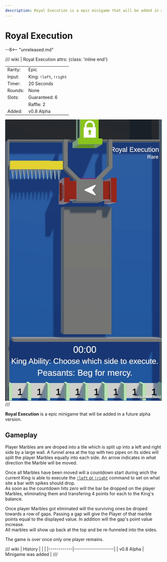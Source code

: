 ```yaml
---
description: Royal Execution is a epic minigame that will be added in a future alpha version.
---
```


# Royal Execution

--8<-- "unreleased.md"

/// wiki | Royal Execution
    attrs: {class: 'inline end'}

|         |                         |
|---------|-------------------------|
| Rarity: | Epic                    |
| Input:  | King: `!left`, `!right` |
| Timer:  | 20 Seconds              |
| Rounds: | None                    |
| Slots:  | Guaranteed: 6           |
|         | Raffle: 2               |
| Added:  | v0.8 Alpha              |

![royal-execution](../../assets/images/minigames/royal-execution.png)
///

**Royal Execution** is a epic minigame that will be added in a future alpha version.

## Gameplay

Player Marbles are are droped into a tile which is split up into a left and right side by a large wall. A funnel area at the top with two pipes on its sides will split the player Marbles equally into each side. An arrow indicates in what direction the Marble will be moved.

Once all Marbles have been moved will a countdown start during wich the current King is able to execute the [`!left` or `!right`](../../chat-commands/twitch.md#left-and-right) command to set on what site a bar with spikes should drop.  
As soon as the countdown hits zero will the bar be dropped on the player Marbles, eliminating them and transfering 4 points for each to the King's balance.

Once player Marbles got eliminated will the surviving ones be droped towards a row of gaps. Passing a gap will give the Player of that marble points equal to the displayed value. In addition will the gap's point value increase.  
All marbles will show up back at the top and be re-funneled into the sides.

The game is over once only one player remains.

/// wiki | History
|            |                    |
|------------|--------------------|
| v0.8 Alpha | Minigame was added |
///